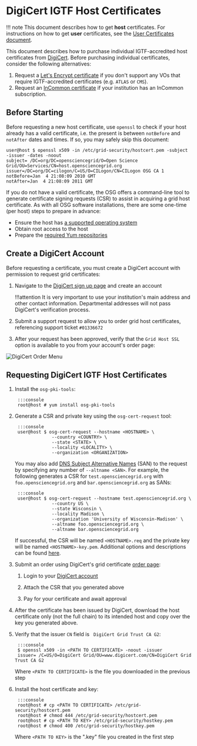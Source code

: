 DigiCert IGTF Host Certificates
===============================

!!! note
    This document describes how to get **host** certificates.
    For instructions on how to get **user** certificates, see the [User Certificates document](../user-certs.md).

This document describes how to purchase individual IGTF-accredited host certificates from [DigiCert](https://www.digicert.com/).
Before purchasing individual certificates, consider the following alternatives:

1. Request a [Let's Encrypt certificate](lets-encrypt.md)
   if you don't support any VOs that require IGTF-accredited certificates (e.g. `ATLAS` or `CMS`).
1. Request an [InCommon certificate](incommon.md)
   if your institution has an InCommon subscription.

Before Starting
---------------

Before requesting a new host certificate, use `openssl` to check if your host already has a valid certificate, i.e. the
present is between `notBefore` and `notAfter` dates and times.
If so, you may safely skip this document:

``` console
user@host $ openssl x509 -in /etc/grid-security/hostcert.pem -subject -issuer -dates -noout
subject= /DC=org/DC=opensciencegrid/O=Open Science Grid/OU=Services/CN=host.opensciencegrid.org
issuer=/DC=org/DC=cilogon/C=US/O=CILogon/CN=CILogon OSG CA 1
notBefore=Jan  4 21:08:09 2010 GMT
notAfter=Jan  4 21:08:09 2011 GMT
```

If you do not have a valid certificate, the OSG offers a command-line tool to generate certificate signing requests (CSR)
to assist in acquiring a grid host certificate.
As with all OSG software installations, there are some one-time (per host) steps to prepare in advance:

- Ensure the host has [a supported operating system](../../release/supported_platforms.md)
- Obtain root access to the host
- Prepare the [required Yum repositories](../../common/yum.md)

Create a DigiCert Account
-------------------------

Before requesting a certificate, you must create a DigiCert account with permission to request grid certificates:

1. Navigate to the [DigiCert sign up page](https://www.digicert.com/account/signup/) and create an account

    !!!attention
        It is very important to use your institution's main address and other contact information.
        Departmental addresses will not pass DigiCert's verification process.

1. Submit a support request to allow you to order grid host certificates, referencing support ticket `#01336672`

1. After your request has been approved, verify that the `Grid Host SSL` option is available to you from your account's
   order page:

![DigiCert Order Menu](/img/digicert-order-menu.png)

Requesting DigiCert IGTF Host Certificates
------------------------------------------

1. Install the `osg-pki-tools`:

        :::console
        root@host # yum install osg-pki-tools

1. Generate a CSR and private key using the `osg-cert-request` tool:

        :::console
        user@host $ osg-cert-request --hostname <HOSTNAME> \
                     --country <COUNTRY> \
                     --state <STATE> \
                     --locality <LOCALITY> \
                     --organization <ORGANIZATION>

    You may also add [DNS Subject Alternative Names](https://en.wikipedia.org/wiki/Subject_Alternative_Name) (SAN) to
    the request by specifying any number of `--altname <SAN>`.
    For example, the following generates a CSR for `test.opensciencegrid.org` with `foo.opensciencegrid.org` and
    `bar.opensciencegrid.org` as SANs:

        :::console
        user@host $ osg-cert-request --hostname test.opensciencegrid.org \
                     --country US \
                     --state Wisconsin \
                     --locality Madison \
                     --organization 'University of Wisconsin-Madison' \
                     --altname foo.opensciencegrid.org \
                     --altname bar.opensciencegrid.org

    If successful, the CSR will be named `<HOSTNAME>.req` and the private key will be named `<HOSTNAME>-key.pem`.
    Additional options and descriptions can be found [here](https://github.com/opensciencegrid/osg-pki-tools#options).

1. Submit an order using DigiCert's grid certificate [order page](https://www.digicert.com/secure/requests/ssl_certificate/grid_host_ssl):

    1. Login to your [DigiCert account](#create-a-digicert-account)

    1. Attach the CSR that you generated above

    1. Pay for your certificate and await approval

1. After the certificate has been issued by DigiCert, download the host certificate only (not the full chain) to
   its intended host and copy over the key you generated above.

1. Verify that the issuer `CN` field is ` DigiCert Grid Trust CA G2`:

        :::console
        $ openssl x509 -in <PATH TO CERTIFICATE> -noout -issuer
        issuer= /C=US/O=DigiCert Grid/OU=www.digicert.com/CN=DigiCert Grid Trust CA G2

    Where `<PATH TO CERTIFICATE>` is the file you downloaded in the previous step

1. Install the host certificate and key:

        :::console
        root@host # cp <PATH TO CERTIFICATE> /etc/grid-security/hostcert.pem
        root@host # chmod 444 /etc/grid-security/hostcert.pem
        root@host # cp <PATH TO KEY> /etc/grid-security/hostkey.pem
        root@host # chmod 400 /etc/grid-security/hostkey.pem

    Where `<PATH TO KEY>` is the ".key" file you created in the first step
